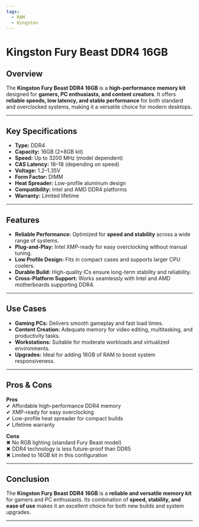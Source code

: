 ```yaml
---
tags:
  - RAM
  - Kingston
---
```


# Kingston Fury Beast DDR4 16GB

## Overview
The **Kingston Fury Beast DDR4 16GB** is a **high-performance memory kit** designed for **gamers, PC enthusiasts, and content creators**. It offers **reliable speeds, low latency, and stable performance** for both standard and overclocked systems, making it a versatile choice for modern desktops.

---

## Key Specifications

- **Type:** DDR4  
- **Capacity:** 16GB (2×8GB kit)  
- **Speed:** Up to 3200 MHz (model dependent)  
- **CAS Latency:** 16–18 (depending on speed)  
- **Voltage:** 1.2–1.35V  
- **Form Factor:** DIMM  
- **Heat Spreader:** Low-profile aluminum design  
- **Compatibility:** Intel and AMD DDR4 platforms  
- **Warranty:** Limited lifetime  

---

## Features

- **Reliable Performance:** Optimized for **speed and stability** across a wide range of systems.  
- **Plug-and-Play:** Intel XMP-ready for easy overclocking without manual tuning.  
- **Low Profile Design:** Fits in compact cases and supports larger CPU coolers.  
- **Durable Build:** High-quality ICs ensure long-term stability and reliability.  
- **Cross-Platform Support:** Works seamlessly with Intel and AMD motherboards supporting DDR4.  

---

## Use Cases

- **Gaming PCs:** Delivers smooth gameplay and fast load times.  
- **Content Creation:** Adequate memory for video editing, multitasking, and productivity tasks.  
- **Workstations:** Suitable for moderate workloads and virtualized environments.  
- **Upgrades:** Ideal for adding 16GB of RAM to boost system responsiveness.  

---

## Pros & Cons

**Pros**  
✔ Affordable high-performance DDR4 memory  
✔ XMP-ready for easy overclocking  
✔ Low-profile heat spreader for compact builds  
✔ Lifetime warranty  

**Cons**  
✖ No RGB lighting (standard Fury Beast model)  
✖ DDR4 technology is less future-proof than DDR5  
✖ Limited to 16GB kit in this configuration  

---

## Conclusion

The **Kingston Fury Beast DDR4 16GB** is a **reliable and versatile memory kit** for gamers and PC enthusiasts. Its combination of **speed, stability, and ease of use** makes it an excellent choice for both new builds and system upgrades.  

---
